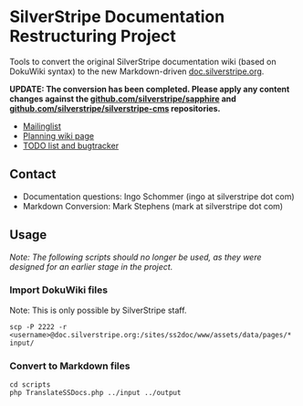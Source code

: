 # SilverStripe Documentation Restructuring Project

Tools to convert the original SilverStripe documentation wiki (based on DokuWiki syntax)
to the new Markdown-driven [doc.silverstripe.org](http://doc.silverstripe.org).

**UPDATE: The conversion has been completed. Please apply any content changes against the [github.com/silverstripe/sapphire](http://github.com/silverstripe/sapphire) and [github.com/silverstripe/silverstripe-cms](http://github.com/silverstripe/silverstripe-cms) repositories.**

 * [Mailinglist](http://groups.google.com/group/silverstripe-documentation)
 * [Planning wiki page](http://doc.silverstripe.org/tmp:documentation-restructuring)
 * [TODO list and bugtracker](http://open.silverstripe.org/query?status=inprogress&status=new&status=replyneeded&status=reviewed&component=Documentation&order=priority&col=id&col=summary&col=status&col=type&col=priority&col=milestone&col=component)

## Contact

 * Documentation questions: Ingo Schommer (ingo at silverstripe dot com)
 * Markdown Conversion: Mark Stephens (mark at silverstripe dot com)

## Usage

*Note: The following scripts should no longer be used, as they were designed for an earlier stage in the project.*

### Import DokuWiki files

Note: This is only possible by SilverStripe staff.

	scp -P 2222 -r <username>@doc.silverstripe.org:/sites/ss2doc/www/assets/data/pages/* input/

### Convert to Markdown files

	cd scripts
	php TranslateSSDocs.php ../input ../output